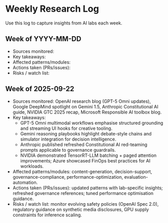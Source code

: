 # Weekly Research Log

Use this log to capture insights from AI labs each week.

## Week of YYYY-MM-DD
- Sources monitored:
- Key takeaways:
- Affected patterns/modules:
- Actions taken (PRs/issues):
- Risks / watch list:

## Week of 2025-09-22
- Sources monitored: OpenAI research blog (GPT-5 Omni updates), Google DeepMind spotlight on Gemini 1.5, Anthropic Constitutional AI guide, NVIDIA GTC 2025 recap, Microsoft Responsible AI toolbox blog.
- Key takeaways:
  - GPT-5 Omni multimodal workflows emphasise structured grounding and streaming UI hooks for creative tooling.
  - Gemini reasoning playbooks highlight debate-style chains and simulator integration for decision intelligence.
  - Anthropic published refreshed Constitutional AI red-teaming prompts applicable to governance guardrails.
  - NVIDIA demonstrated TensorRT-LLM batching + paged attention improvements; Azure showcased FinOps best practices for AI workloads.
- Affected patterns/modules: content-generation, decision-support, governance-compliance, performance-optimization, evaluation-automation.
- Actions taken (PRs/issues): updated patterns with lab-specific insights; refreshed governance references; tuned performance optimisation guidance.
- Risks / watch list: monitor evolving safety policies (OpenAI Spec 2.0), regulatory guidance on synthetic media disclosures, GPU supply constraints for inference scaling.
